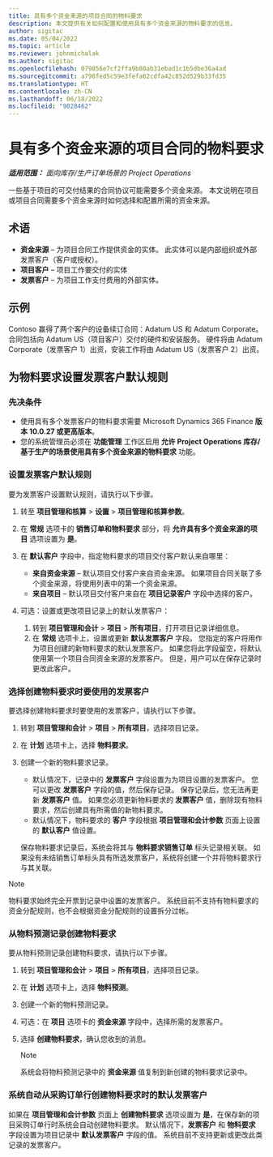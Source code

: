 ```yaml
---
title: 具有多个资金来源的项目合同的物料要求
description: 本文提供有关如何配置和使用具有多个资金来源的物料要求的信息。
author: sigitac
ms.date: 05/04/2022
ms.topic: article
ms.reviewer: johnmichalak
ms.author: sigitac
ms.openlocfilehash: 079856e7cf2ffa9b80ab31ebad1c1b5dbe36a4ad
ms.sourcegitcommit: a798fed5c59e3fefa62cdfa42c852d529b33fd35
ms.translationtype: HT
ms.contentlocale: zh-CN
ms.lasthandoff: 06/18/2022
ms.locfileid: "9028462"
---
```

# <a name="item-requirements-for-project-contracts-with-multiple-funding-sources"></a>具有多个资金来源的项目合同的物料要求

_**适用范围：** 面向库存/生产订单场景的 Project Operations_

一些基于项目的可交付结果的合同协议可能需要多个资金来源。 本文说明在项目或项目合同需要多个资金来源时如何选择和配置所需的资金来源。

## <a name="terminology"></a>术语

- **资金来源** – 为项目合同工作提供资金的实体。 此实体可以是内部组织或外部发票客户（客户或授权）。
- **项目客户** – 项目工作要交付的实体
- **发票客户** – 为项目工作支付费用的外部实体。

## <a name="example"></a>示例

Contoso 赢得了两个客户的设备续订合同：Adatum US 和 Adatum Corporate。 合同包括向 Adatum US（项目客户）交付的硬件和安装服务。 硬件将由 Adatum Corporate（发票客户 1）出资，安装工作将由 Adatum US（发票客户 2）出资。

## <a name="set-up-invoice-account-defaulting-rules-for-item-requirements"></a>为物料要求设置发票客户默认规则

### <a name="prerequisites"></a>先决条件

- 使用具有多个发票客户的物料要求需要 Microsoft Dynamics 365 Finance **版本 10.0.27 或更高版本**。
- 您的系统管理员必须在 **功能管理** 工作区启用 **允许 Project Operations 库存/基于生产的场景使用具有多个资金来源的物料要求** 功能。

### <a name="set-up-the-invoice-account-defaulting-rules"></a>设置发票客户默认规则

要为发票客户设置默认规则，请执行以下步骤。

1. 转至 **项目管理和核算** \> **设置** \> **项目管理和核算参数**。
1. 在 **常规** 选项卡的 **销售订单和物料要求** 部分，将 **允许具有多个资金来源的项目** 选项设置为 **是**。
1. 在 **默认客户** 字段中，指定物料要求的项目交付客户默认来自哪里：

    - **来自资金来源** – 默认项目交付客户来自资金来源。 如果项目合同关联了多个资金来源，将使用列表中的第一个资金来源。
    - **来自项目** – 默认项目交付客户来自在 **项目记录客户** 字段中选择的客户。

1. 可选：设置或更改项目记录上的默认发票客户：

    1. 转到 **项目管理和会计** \> **项目** \> **所有项目**，打开项目记录详细信息。
    2. 在 **常规** 选项卡上，设置或更新 **默认发票客户** 字段。 您指定的客户将用作为项目创建的新物料要求的默认发票客户。 如果您将此字段留空，将默认使用第一个项目合同资金来源的发票客户。 但是，用户可以在保存记录时更改此客户。

### <a name="select-the-invoice-account-to-use-when-you-create-an-item-requirement"></a>选择创建物料要求时要使用的发票客户

要选择创建物料要求时要使用的发票客户，请执行以下步骤。

1. 转到 **项目管理和会计** \> **项目** \> **所有项目**，选择项目记录。
1. 在 **计划** 选项卡上，选择 **物料要求**。
1. 创建一个新的物料要求记录。

    - 默认情况下，记录中的 **发票客户** 字段设置为为项目设置的发票客户。 您可以更改 **发票客户** 字段的值，然后保存记录。 保存记录后，您无法再更新 **发票客户** 值。 如果您必须更新物料要求的 **发票客户** 值，删除现有物料要求，然后创建具有所需值的新物料要求。
    - 默认情况下，物料要求的 **客户** 字段根据 **项目管理和会计参数** 页面上设置的 **默认客户** 值设置。

    保存物料要求记录后，系统会将其与 **物料要求销售订单** 标头记录相关联。 如果没有未结销售订单标头具有所选发票客户，系统将创建一个并将物料要求行与其关联。

> [!NOTE]
> 物料要求始终完全开票到记录中设置的发票客户。 系统目前不支持有物料要求的资金分配规则，也不会根据资金分配规则的设置拆分过帐。

### <a name="create-an-item-requirement-from-an-item-forecast-record"></a>从物料预测记录创建物料要求

要从物料预测记录创建物料要求，请执行以下步骤。

1. 转到 **项目管理和会计** \> **项目** \> **所有项目**，选择项目记录。
1. 在 **计划** 选项卡上，选择 **物料预测**。
1. 创建一个新的物料预测记录。
1. 可选：在 **项目** 选项卡的 **资金来源** 字段中，选择所需的发票客户。
1. 选择 **创建物料要求**，确认您收到的消息。

    > [!NOTE]
    > 系统会将物料预测记录中的 **资金来源** 值复制到新创建的物料要求记录中。

### <a name="default-invoice-account-when-the-system-automatically-creates-an-item-requirement-from-a-purchase-order-line"></a>系统自动从采购订单行创建物料要求时的默认发票客户

如果在 **项目管理和会计参数** 页面上 **创建物料要求** 选项设置为 **是**，在保存新的项目采购订单行时系统会自动创建物料要求。 默认情况下，**发票客户** 和 **物料要求** 字段设置为项目记录中 **默认发票客户** 字段的值。 系统目前不支持更新或更改此类记录的发票客户。
